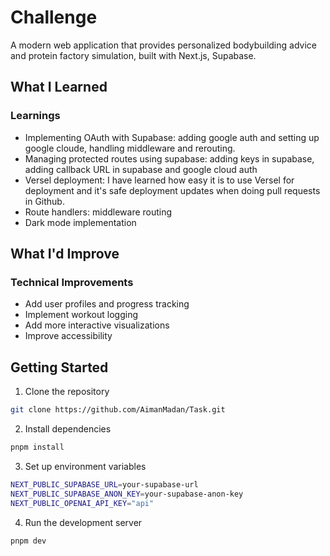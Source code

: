 # Challenge  

A modern web application that provides personalized bodybuilding advice and protein factory simulation, built with Next.js, Supabase.


##  What I Learned

### Learnings

   - Implementing OAuth with Supabase: adding google auth and setting up google cloude, handling middleware and rerouting.
   - Managing protected routes using supabase: adding keys in supabase, adding callback URL in supabase and google cloud auth
   - Versel deployment: I have learned how easy it is to use Versel for deployment and it's safe deployment updates when doing pull requests in Github.
   - Route handlers: middleware routing 
   - Dark mode implementation 


##  What I'd Improve

### Technical Improvements

   - Add user profiles and progress tracking
   - Implement workout logging
   - Add more interactive visualizations
   - Improve accessibility




##  Getting Started

1. Clone the repository
```bash
git clone https://github.com/AimanMadan/Task.git
```

2. Install dependencies
```bash
pnpm install
```

3. Set up environment variables
```bash
NEXT_PUBLIC_SUPABASE_URL=your-supabase-url
NEXT_PUBLIC_SUPABASE_ANON_KEY=your-supabase-anon-key
NEXT_PUBLIC_OPENAI_API_KEY="api"
```

4. Run the development server
```bash
pnpm dev
```
